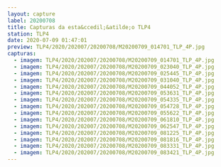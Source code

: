```yaml
---
layout: capture
label: 20200708
title: Capturas da esta&ccedil;&atilde;o TLP4
station: TLP4
date: 2020-07-09 01:47:01
preview: TLP4/2020/202007/20200708/M20200709_014701_TLP_4P.jpg
capturas:
  - imagem: TLP4/2020/202007/20200708/M20200709_014701_TLP_4P.jpg
  - imagem: TLP4/2020/202007/20200708/M20200709_023040_TLP_4P.jpg
  - imagem: TLP4/2020/202007/20200708/M20200709_025445_TLP_4P.jpg
  - imagem: TLP4/2020/202007/20200708/M20200709_031040_TLP_4P.jpg
  - imagem: TLP4/2020/202007/20200708/M20200709_044052_TLP_4P.jpg
  - imagem: TLP4/2020/202007/20200708/M20200709_053631_TLP_4P.jpg
  - imagem: TLP4/2020/202007/20200708/M20200709_054335_TLP_4P.jpg
  - imagem: TLP4/2020/202007/20200708/M20200709_054728_TLP_4P.jpg
  - imagem: TLP4/2020/202007/20200708/M20200709_055622_TLP_4P.jpg
  - imagem: TLP4/2020/202007/20200708/M20200709_061810_TLP_4P.jpg
  - imagem: TLP4/2020/202007/20200708/M20200709_062547_TLP_4P.jpg
  - imagem: TLP4/2020/202007/20200708/M20200709_081225_TLP_4P.jpg
  - imagem: TLP4/2020/202007/20200708/M20200709_081816_TLP_4P.jpg
  - imagem: TLP4/2020/202007/20200708/M20200709_083331_TLP_4P.jpg
  - imagem: TLP4/2020/202007/20200708/M20200709_083421_TLP_4P.jpg
---
```

